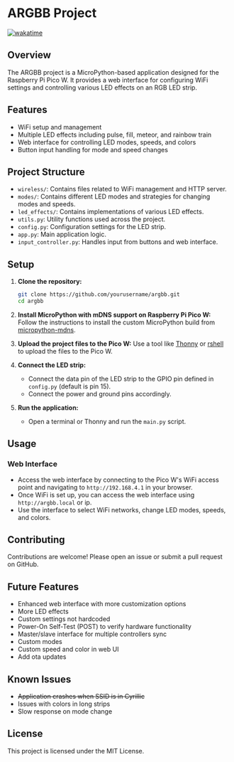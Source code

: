 # ARGBB Project

[![wakatime](https://wakatime.com/badge/user/018ed2aa-e4fd-4336-bab8-464a091e41b7/project/8889d00d-fe2c-4e77-a79c-585d6f138f1a.svg)](https://wakatime.com/badge/user/018ed2aa-e4fd-4336-bab8-464a091e41b7/project/8889d00d-fe2c-4e77-a79c-585d6f138f1a)

## Overview

The ARGBB project is a MicroPython-based application designed for the Raspberry Pi Pico W. It provides a web interface for configuring WiFi settings and controlling various LED effects on an RGB LED strip.

## Features

- WiFi setup and management
- Multiple LED effects including pulse, fill, meteor, and rainbow train
- Web interface for controlling LED modes, speeds, and colors
- Button input handling for mode and speed changes

## Project Structure

- `wireless/`: Contains files related to WiFi management and HTTP server.
- `modes/`: Contains different LED modes and strategies for changing modes and speeds.
- `led_effects/`: Contains implementations of various LED effects.
- `utils.py`: Utility functions used across the project.
- `config.py`: Configuration settings for the LED strip.
- `app.py`: Main application logic.
- `input_controller.py`: Handles input from buttons and web interface.

## Setup

1. **Clone the repository:**

   ```sh
   git clone https://github.com/yourusername/argbb.git
   cd argbb
   ```

2. **Install MicroPython with mDNS support on Raspberry Pi Pico W:**
   Follow the instructions to install the custom MicroPython build from [micropython-mdns](https://github.com/cbrand/micropython-mdns.git).

3. **Upload the project files to the Pico W:**
   Use a tool like [Thonny](https://thonny.org/) or [rshell](https://github.com/dhylands/rshell) to upload the files to the Pico W.

4. **Connect the LED strip:**

   - Connect the data pin of the LED strip to the GPIO pin defined in `config.py` (default is pin 15).
   - Connect the power and ground pins accordingly.

5. **Run the application:**
   - Open a terminal or Thonny and run the `main.py` script.

## Usage

### Web Interface

- Access the web interface by connecting to the Pico W's WiFi access point and navigating to `http://192.168.4.1` in your browser.
- Once WiFi is set up, you can access the web interface using `http://argbb.local` or ip.
- Use the interface to select WiFi networks, change LED modes, speeds, and colors.

## Contributing

Contributions are welcome! Please open an issue or submit a pull request on GitHub.

## Future Features

- Enhanced web interface with more customization options
- More LED effects
- Custom settings not hardcoded
- Power-On Self-Test (POST) to verify hardware functionality
- Master/slave interface for multiple controllers sync
- Custom modes
- Custom speed and color in web UI
- Add ota updates

## Known Issues

- ~~Application crashes when SSID is in Cyrillic~~
- Issues with colors in long strips
- Slow response on mode change

## License

This project is licensed under the MIT License.

